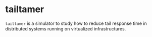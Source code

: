 tailtamer
=========
`tailtamer` is a simulator to study how to reduce tail response time in distributed systems running on virtualized infrastructures.

